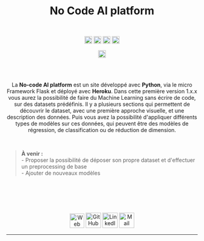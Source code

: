<br><h1 align="center">No Code AI platform</h1>

<br/>

<p align="center">
	<a href="https://www.codacy.com/gh/antonin-lfv/No-code-AI-platform/dashboard?utm_source=github.com&amp;utm_medium=referral&amp;utm_content=antonin-lfv/No-code-AI-platform&amp;utm_campaign=Badge_Grade"><img src="https://app.codacy.com/project/badge/Grade/6487827863504f9eab2242d93b8cb77e" height="20"/></a>
	<a><img src="http://heroku-badge.herokuapp.com/?app=angularjs-crypto&style=flat&svg=1" height="20" alt=""/></a>
	<a><img src="https://img.shields.io/pypi/l/ansicolortags.svg" height="20" alt=""/></a>
    <a><img src="https://img.shields.io/badge/version-1.1.1-informational" height="20" alt=""/></a>
</p>

<p align="center">
<a><img href="https://no-code-ai-platform.herokuapp.com" src="https://img.shields.io/badge/Open%20with%20-Heroku-blueviolet" height="20" alt=""/></a>
</p>
<br>

<br>

<p align="center">
  La <b>No-code AI platform</b> est un site développé avec <b>Python</b>, via le micro Framework Flask et déployé avec <b>Heroku</b>. Dans cette première version 1.x.x vous aurez la possibilité de faire du Machine Learning sans écrire de code, sur des datasets prédéfinis. Il y a plusieurs sections qui permettent de découvrir le dataset, avec une première approche visuelle, et une description des données. Puis vous avez la possibilité d'appliquer différents types de modèles sur ces données, qui peuvent être des modèles de régression, de classification ou de réduction de dimension.
</p>

<br>

> __À venir :__ 
> <br/>- Proposer la possibilité de déposer son propre dataset et d'effectuer un preprocessing de base
> <br/> - Ajouter de nouveaux modèles

<br>

<br>

<br>

<br>

<p align="center">
	  <a href="https://antonin-lfv.github.io" class="fancybox" ><img src="https://user-images.githubusercontent.com/63207451/127334786-f48498e4-7aa1-4fbd-b7b4-cd78b43972b8.png" title="Web Page" width="38" height="38"></a>
  <a href="https://github.com/antonin-lfv" class="fancybox" ><img src="https://user-images.githubusercontent.com/63207451/97302854-e484da80-1859-11eb-9374-5b319ca51197.png" title="GitHub" width="40" height="40"></a>
  <a href="https://www.linkedin.com/in/antonin-lefevre-565b8b141" class="fancybox" ><img src="https://user-images.githubusercontent.com/63207451/97303444-b2c04380-185a-11eb-8cfc-864c33a64e4b.png" title="LinkedIn" width="40" height="40"></a>
  <a href="mailto:antoninlefevre45@icloud.com" class="fancybox" ><img src="https://user-images.githubusercontent.com/63207451/97303543-cec3e500-185a-11eb-8adc-c1364e2054a9.png" title="Mail" width="40" height="40"></a>
</p>


---
